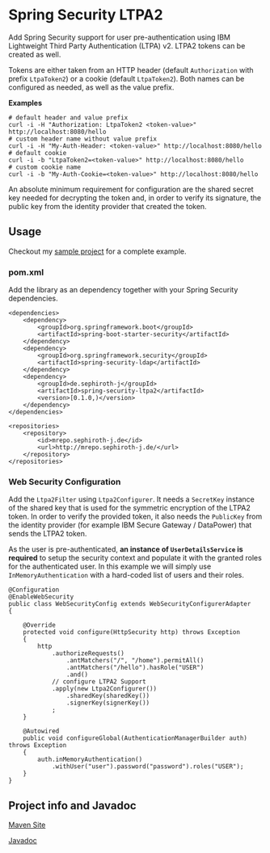 # Spring Security LTPA2
Add Spring Security support for user pre-authentication using IBM Lightweight Third Party Authentication (LTPA) v2. LTPA2 tokens can be created as well.

Tokens are either taken from an HTTP header (default `Authorization` with prefix `LtpaToken2`) or a cookie (default `LtpaToken2`). Both names can be configured as needed, as well as the value prefix.

**Examples**

	# default header and value prefix
	curl -i -H "Authorization: LtpaToken2 <token-value>" http://localhost:8080/hello
	# custom header name without value prefix
	curl -i -H "My-Auth-Header: <token-value>" http://localhost:8080/hello
	# default cookie
	curl -i -b "LtpaToken2=<token-value>" http://localhost:8080/hello
	# custom cookie name
	curl -i -b "My-Auth-Cookie=<token-value>" http://localhost:8080/hello

An absolute minimum requirement for configuration are the shared secret key needed for decrypting the token and, in order to verify its signature, the public key from the identity provider that created the token.

## Usage
Checkout my [sample project](https://github.com/sephiroth-j/spring-security-ltpa2-sample) for a complete example.

### pom.xml
Add the library as an dependency together with your Spring Security dependencies.

	<dependencies>
		<dependency>
			<groupId>org.springframework.boot</groupId>
			<artifactId>spring-boot-starter-security</artifactId>
		</dependency>
		<dependency>
			<groupId>org.springframework.security</groupId>
			<artifactId>spring-security-ldap</artifactId>
		</dependency>
		<dependency>
			<groupId>de.sephiroth-j</groupId>
			<artifactId>spring-security-ltpa2</artifactId>
			<version>[0.1.0,)</version>
		</dependency>
	</dependencies>

	<repositories>
		<repository>
			<id>mrepo.sephiroth-j.de</id>
			<url>http://mrepo.sephiroth-j.de/</url>
		</repository>
	</repositories>
	
### Web Security Configuration
Add the `Ltpa2Filter` using `Ltpa2Configurer`. It needs a `SecretKey` instance of the shared key that is used for the symmetric encryption of the LTPA2 token. In order to verify the provided token, it also needs the `PublicKey` from the identity provider (for example IBM Secure Gateway / DataPower) that sends the LTPA2 token.

As the user is pre-authenticated, **an instance of `UserDetailsService` is required** to setup the security context and populate it with the granted roles for the authenticated user. In this example we will simply use `InMemoryAuthentication` with a hard-coded list of users and their roles.

	@Configuration
	@EnableWebSecurity
	public class WebSecurityConfig extends WebSecurityConfigurerAdapter
	{

		@Override
		protected void configure(HttpSecurity http) throws Exception
		{
			http
				.authorizeRequests()
					.antMatchers("/", "/home").permitAll()
					.antMatchers("/hello").hasRole("USER")
					.and()
				// configure LTPA2 Support
				.apply(new Ltpa2Configurer())
					.sharedKey(sharedKey())
					.signerKey(signerKey())
				;
		}

		@Autowired
		public void configureGlobal(AuthenticationManagerBuilder auth) throws Exception
		{
			auth.inMemoryAuthentication()
				.withUser("user").password("password").roles("USER");
		}
	}
## Project info and Javadoc
[Maven Site](http://www.sephiroth-j.de/java/spring-security-ltpa2/)

[Javadoc](http://www.sephiroth-j.de/java/spring-security-ltpa2/apidocs/)
